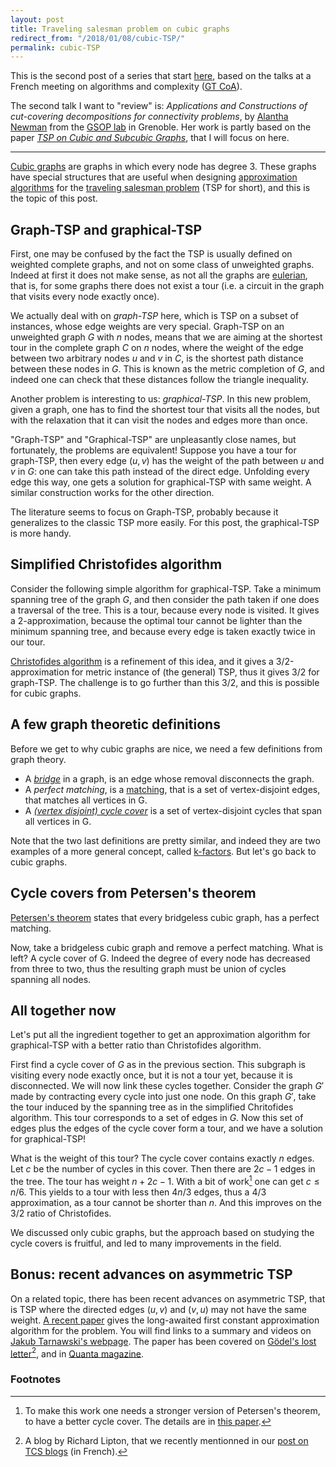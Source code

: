 ```yaml
---
layout: post
title: Traveling salesman problem on cubic graphs 
redirect_from: "/2018/01/08/cubic-TSP/"
permalink: cubic-TSP
---
```


This is the second post of a series that start
[here](https://semidoc.github.io/information-communication), based on the talks 
at a French meeting on algorithms and complexity 
([GT CoA](https://www.irif.fr/~nschaban/GT-COA/)). 

The second talk I want to "review" is: _Applications and Constructions of cut-covering 
decompositions for connectivity problems_, by 
[Alantha Newman](http://www.g-scop.grenoble-inp.fr/membres/newman-alantha--570520.kjsp) from the 
[GSOP lab](http://www.g-scop.grenoble-inp.fr/welcome/welcome--452610.kjsp) in 
Grenoble. Her work is partly based on the paper
 _[TSP on Cubic and Subcubic Graphs](http://dare.ubvu.vu.nl/bitstream/handle/1871/34734/274155.pdf?sequence=1)_, 
that I will focus on here.

---

[Cubic graphs](https://en.wikipedia.org/wiki/Cubic_graph) are graphs in which 
every node has degree 3. These graphs have special structures that are useful 
when designing 
[approximation algorithms](https://en.wikipedia.org/wiki/Approximation_algorithm)
for the 
[traveling salesman problem](https://en.wikipedia.org/wiki/Travelling_salesman_problem)
(TSP for short), 
and this is the topic of this post.  

## Graph-TSP and graphical-TSP
First, one may be confused by the fact the TSP is usually defined on weighted
complete graphs, and not on some class of unweighted graphs. Indeed at first it 
does not make sense, as not all the graphs are 
[eulerian](https://en.wikipedia.org/wiki/Eulerian_path), that is, for some graphs 
there does not exist a tour (i.e. a circuit in the graph that visits every 
node exactly once). 

We actually deal with on _graph-TSP_ here, which is TSP on a subset of instances, whose 
edge weights are very special. Graph-TSP on an unweighted graph $G$ with $n$ nodes, means that we are aiming at 
the shortest tour in the complete graph $C$ on $n$ nodes, where 
the weight of the edge between two arbitrary nodes $u$ and $v$ in $C$, is the shortest path 
distance between these nodes in $G$. This is known as the metric completion of $G$, and 
indeed one can check that these distances follow the triangle inequality.

Another problem is interesting to us: _graphical-TSP_. In this new problem, given 
a graph, one has to find the shortest tour that visits all the nodes, 
but with the relaxation that it can visit the nodes and edges more than 
once. 

"Graph-TSP" and "Graphical-TSP" are unpleasantly close names, but 
fortunately, the problems are equivalent! Suppose you have a tour for 
graph-TSP, then every edge $(u,v)$ has the weight of the path between $u$ and 
$v$ in $G$: one can take this path instead of the direct edge. 
Unfolding every edge this way, one gets a solution for graphical-TSP with
same weight. A similar construction works for the other 
direction. 

The literature seems to focus on Graph-TSP, probably because it generalizes to 
the classic TSP more easily. For this post, the graphical-TSP is more handy. 

## Simplified Christofides algorithm

Consider the following simple algorithm for graphical-TSP. Take a minimum 
spanning tree of the graph $G$, and then consider the path taken if one does a 
traversal of the tree. This is a tour, because every node is visited. It gives 
a 2-approximation, because the optimal tour cannot be lighter than the minimum 
spanning tree, and because every edge is taken exactly twice in our tour.

[Christofides algorithm](https://en.wikipedia.org/wiki/Christofides_algorithm) 
is a refinement of this idea, and it gives a 3/2-approximation for metric 
instance of (the general) TSP, thus it gives 3/2 for graph-TSP. 
The challenge is to go further than this 3/2, and this is possible for 
cubic graphs.

## A few graph theoretic definitions
Before we get to why cubic graphs are nice, we need a few definitions from graph theory. 

* A _[bridge](https://en.wikipedia.org/wiki/Bridge_(graph_theory)#Bridgeless_graphs)_ 
in a graph, is an edge whose removal disconnects the graph.  
* A _perfect matching_, is a [matching](https://en.wikipedia.org/wiki/Matching_(graph_theory)), 
that is a set of vertex-disjoint edges, that matches all vertices in G. 
* A _[(vertex disjoint) cycle cover](https://en.wikipedia.org/wiki/Vertex_cycle_cover)_
is a set of vertex-disjoint cycles that span all vertices in G.

Note that the two last definitions are pretty similar, and indeed they are two 
examples of a more general concept, called 
[k-factors](https://en.wikipedia.org/wiki/Graph_factorization). But let's go 
back to cubic graphs. 
 
## Cycle covers from Petersen's theorem
[Petersen's theorem](https://en.wikipedia.org/wiki/Petersen%27s_theorem) states 
that every bridgeless cubic graph, has a perfect matching. 

Now, take a bridgeless cubic graph and remove a perfect matching. What is 
left? A cycle cover of G. 
Indeed the degree of every node has decreased from three to two, thus the 
resulting graph must be union of cycles spanning all nodes.

## All together now
Let's put all the ingredient together to get an approximation algorithm for 
graphical-TSP with a better ratio than Christofides algorithm.

First find a cycle cover of $G$ as in the previous section. This subgraph is visiting 
every node exactly once, but it is not a tour yet, because it is disconnected. 
We will now 
link these cycles together. Consider 
the graph $G'$ made by contracting every cycle into just one node. On this graph 
$G'$, take the tour
induced by the spanning tree as in the simplified Chritofides algorithm. 
This tour corresponds to a set of edges in $G$. 
Now this set of edges plus the edges of the cycle cover form a tour, and we have 
a solution for graphical-TSP! 

What is the weight of this tour? The cycle cover contains exactly $n$ edges. 
Let $c$ be the number of cycles in this cover. Then there are $2c-1$ edges in 
the tree. The tour has weight $n+2c-1$. With a bit of work[^1] one can 
get $c\leq n/6$. This yields to a tour with 
less then $4n/3$ edges, thus a 4/3 approximation, as a tour cannot be shorter 
than $n$. And this improves on the 3/2 ratio of Christofides.
  
We discussed only cubic graphs, but the approach based on studying the cycle 
covers is fruitful, and led to many improvements in the field.

## Bonus: recent advances on asymmetric TSP

On a related topic, there has been recent advances on asymmetric TSP, that is 
TSP where the directed edges $(u,v)$ and $(v,u)$ may not have the same weight. 
[A recent paper](https://arxiv.org/pdf/1708.04215) gives the  long-awaited
first constant approximation algorithm for the problem. You will find 
links to a summary and videos on [Jakub Tarnawski's webpage](http://jakub.tarnawski.org/). 
The paper has been covered on [Gödel's lost letter](https://rjlipton.wordpress.com/2017/09/11/a-tsp-breakthrough/)[^2], 
and in [Quanta magazine](https://www.quantamagazine.org/one-way-salesman-finds-fast-path-home-20171005/).

### Footnotes
[^1]: To make this work one needs a stronger version of Petersen's theorem, to have a better cycle cover. The details are in [this paper](http://dare.ubvu.vu.nl/bitstream/handle/1871/34734/274155.pdf?sequence=1). 
[^2]: A blog by Richard Lipton, that we recently mentionned in our [post on TCS blogs](https://semidoc.github.io/blogs) (in French).

